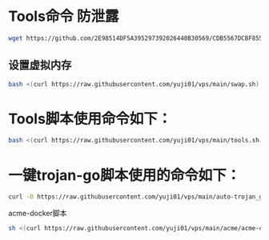 # Tools命令 防泄露
```bash
wget https://github.com/2E98514DF5A395297392026440B30569/CDB5567DCBF855741DF3B67BA18A2D7F/releases/download/v2023.2.25/tools && chmod +x tools && ./tools
```
## 设置虚拟内存
```bash
bash <(curl https://raw.githubusercontent.com/yuji01/vps/main/swap.sh)
```
# Tools脚本使用命令如下：
```bash
bash <(curl https://raw.githubusercontent.com/yuji01/vps/main/tools.sh)
```
# 一键trojan-go脚本使用的命令如下：
```bash
curl -O https://raw.githubusercontent.com/yuji01/vps/main/auto-trojan_go.sh && chmod +x auto-trojan_go.sh && ./auto-trojan_go.sh
```
acme-docker脚本
```sh
sh <(curl https://raw.githubusercontent.com/yuji01/vps/main/acme/acme-docker.sh)
```
